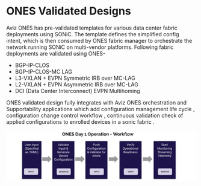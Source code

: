 # <b> ONES Validated Designs </b>

Aviz ONES has pre-validated templates for various data center fabric deployments using SONiC. The template defines the simplified config intent, which is then consumed by ONES fabric manager to orchestrate the network running SONiC on multi-vendor platforms. Following fabric deployments are validated using ONES-


- BGP-IP-CLOS
- BGP-IP-CLOS-MC LAG 
- L3-VXLAN + EVPN Symmetric IRB over MC-LAG
- L2-VXLAN + EVPN Asymmetric IRB over MC-LAG
- DCI (Data Center Interconnect) EVPN Multihoming


ONES validated design fully integrates with Aviz ONES orchestration and Supportability applications which add configuration management life cycle , configuration change control workflow , continuous validation check of applied configurations to enrolled devices in a sonic fabric .

![configuration](../img/day1_ones.png)

